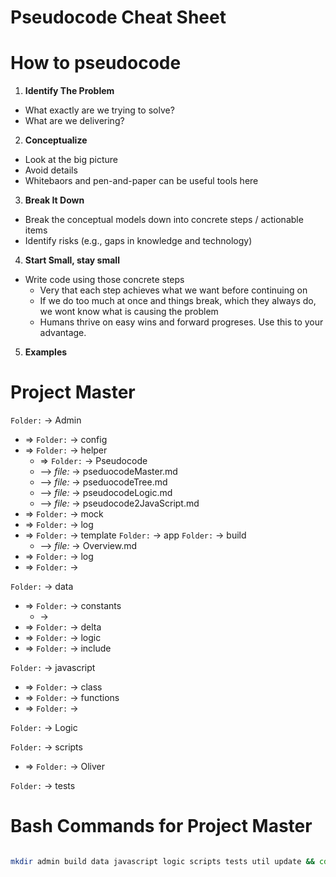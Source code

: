# Pseudocode Cheat Sheet


# How to pseudocode

1. __Identify The Problem__
  - What exactly are we trying to solve?
  - What are we delivering?
2. __Conceptualize__
  - Look at the big picture
  - Avoid details
  - Whitebaors and pen-and-paper can be useful tools here
3. __Break It Down__
  - Break the conceptual models down into concrete steps / actionable items
  - Identify risks (e.g., gaps in knowledge and technology)
4. __Start Small, stay small__
  - Write code using those concrete steps
    - Very that each step achieves what we want before continuing on
    - If we do too much at once and things break, which they always do, we wont know what is causing the problem
    - Humans thrive on easy wins and forward progreses. Use this to your advantage.
5. __Examples__



# Project Master
`Folder:` -> Admin
  - => `Folder:` -> config
  - => `Folder:` -> helper
      - => `Folder:` -> Pseudocode
      - --> _file:_ -> pseduocodeMaster.md 
      - --> _file:_ -> pseduocodeTree.md 
      - --> _file:_ -> pseudocodeLogic.md
      - --> _file:_ -> pseudocode2JavaScript.md
  - => `Folder:` -> mock
  - => `Folder:` -> log
  - => `Folder:` -> template
`Folder:` -> app
`Folder:` -> build
    - --> _file:_ -> Overview.md
  - => `Folder:` -> log
  - => `Folder:` -> 

`Folder:` -> data
  - => `Folder:` -> constants
    - ->
  - => `Folder:` -> delta
  - => `Folder:` -> logic
  - => `Folder:` -> include
  
`Folder:` -> javascript
  - => `Folder:` -> class
  - => `Folder:` -> functions
  - => `Folder:` -> 

`Folder:` -> Logic

`Folder:` -> scripts
  - => `Folder:` -> Oliver

`Folder:` -> tests

# Bash Commands for Project Master
``` bash

mkdir admin build data javascript logic scripts tests util update && cd Admin && mkdir config helper mock log template && cd helper && mkdir pseudoCode && cd pseudoCode && touch pseudoCodeMaster.md pseudoCodeTree.md pseudoCodeLogic.md pseudoCodeAssetManagement.md && cd ../../ && 

```

